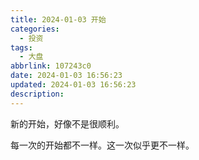 ```yaml
---
title: 2024-01-03 开始
categories:
  - 投资
tags:
  - 大盘
abbrlink: 107243c0
date: 2024-01-03 16:56:23
updated: 2024-01-03 16:56:23
description:
---
```


新的开始，好像不是很顺利。

每一次的开始都不一样。这一次似乎更不一样。
